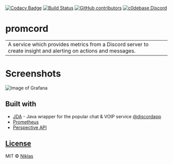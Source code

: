 [![Codacy Badge](https://api.codacy.com/project/badge/Grade/9b76ad18252a4b9c80b40f4115e98a76)](https://www.codacy.com/app/biosphere.dev/promcord?utm_source=github.com&amp;utm_medium=referral&amp;utm_content=Biospheere/promcord&amp;utm_campaign=Badge_Grade)
[![Build Status](https://travis-ci.com/Biospheere/promcord.svg?branch=master)](https://travis-ci.com/Biospheere/promcord)
[![GitHub contributors](https://img.shields.io/github/contributors/biospheere/promcord.svg)](https://github.com/Biospheere/promcord/graphs/contributors/)
[![c0debase Discord](https://discordapp.com/api/guilds/361448651748540426/embed.png)](discord.gg/cDV38ht)

# promcord

<table>
<tr>
<td>
  A service which provides metrics from a Discord server to create insight and alerting on actions and messages.
</td>
</tr>
</table>

# Screenshots

![Image of Grafana](https://i.imgur.com/2EArDun.png)

## Built with 

- [JDA](https://github.com/DV8FromTheWorld/JDA) - Java wrapper for the popular chat & VOIP service  [@discordapp](https://github.com/discordapp)
- [Prometheus](https://prometheus.io/) 
- [Perspective API](https://www.perspectiveapi.com/) 

## [License](https://github.com/Biospheere/promcord/blob/master/LICENSE)

MIT © [Niklas](https://github.com/Biospheere/)
